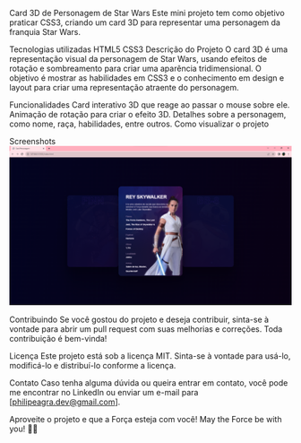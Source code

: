 Card 3D de Personagem de Star Wars
Este mini projeto tem como objetivo praticar CSS3, criando um card 3D para representar uma personagem da franquia Star Wars.

Tecnologias utilizadas
HTML5
CSS3
Descrição do Projeto
O card 3D é uma representação visual da personagem de Star Wars, usando efeitos de rotação e sombreamento para criar uma aparência tridimensional. O objetivo é mostrar as habilidades em CSS3 e o conhecimento em design e layout para criar uma representação atraente do personagem.

Funcionalidades
Card interativo 3D que reage ao passar o mouse sobre ele.
Animação de rotação para criar o efeito 3D.
Detalhes sobre a personagem, como nome, raça, habilidades, entre outros.
Como visualizar o projeto


Screenshots
![Alt text](image.png)

Contribuindo
Se você gostou do projeto e deseja contribuir, sinta-se à vontade para abrir um pull request com suas melhorias e correções. Toda contribuição é bem-vinda!

Licença
Este projeto está sob a licença MIT. Sinta-se à vontade para usá-lo, modificá-lo e distribuí-lo conforme a licença.

Contato
Caso tenha alguma dúvida ou queira entrar em contato, você pode me encontrar no LinkedIn ou enviar um e-mail para [philipeagra.dev@gmail.com].

Aproveite o projeto e que a Força esteja com você! May the Force be with you! 🚀✨
